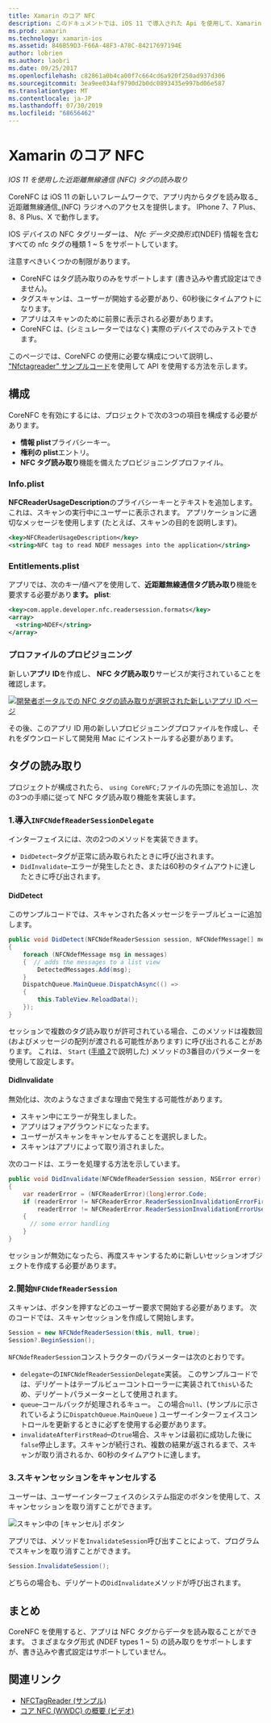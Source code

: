 ```yaml
---
title: Xamarin のコア NFC
description: このドキュメントでは、iOS 11 で導入された Api を使用して、Xamarin iOS の近距離無線通信タグを読み取る方法について説明します。
ms.prod: xamarin
ms.technology: xamarin-ios
ms.assetid: 846B59D3-F66A-48F3-A78C-84217697194E
author: lobrien
ms.author: laobri
ms.date: 09/25/2017
ms.openlocfilehash: c82861a0b4ca00f7c664cd6a920f250ad937d306
ms.sourcegitcommit: 3ea9ee034af9790d2b0dc0893435e997bd06e587
ms.translationtype: MT
ms.contentlocale: ja-JP
ms.lasthandoff: 07/30/2019
ms.locfileid: "68656462"
---
```

# <a name="core-nfc-in-xamarinios"></a>Xamarin のコア NFC

_IOS 11 を使用した近距離無線通信 (NFC) タグの読み取り_

CoreNFC は iOS 11 の新しいフレームワークで、アプリ内からタグを読み取る_近距離無線通信_(NFC) ラジオへのアクセスを提供します。 IPhone 7、7 Plus、8、8 Plus、X で動作します。

IOS デバイスの NFC タグリーダーは、 _Nfc データ交換形式_(NDEF) 情報を含むすべての nfc タグの種類 1 ~ 5 をサポートしています。

注意すべきいくつかの制限があります。

- CoreNFC はタグ読み取りのみをサポートします (書き込みや書式設定はできません)。
- タグスキャンは、ユーザーが開始する必要があり、60秒後にタイムアウトになります。
- アプリはスキャンのために前景に表示される必要があります。
- CoreNFC は、(シミュレーターではなく) 実際のデバイスでのみテストできます。

このページでは、CoreNFC の使用に必要な構成について説明し、 ["Nfctagreader" サンプルコード](https://docs.microsoft.com/samples/xamarin/ios-samples/ios11-nfctagreader)を使用して API を使用する方法を示します。

## <a name="configuration"></a>構成

CoreNFC を有効にするには、プロジェクトで次の3つの項目を構成する必要があります。

- **情報 plist**プライバシーキー。
- **権利の plist**エントリ。
- **NFC タグ読み取り**機能を備えたプロビジョニングプロファイル。

### <a name="infoplist"></a>Info.plist

**NFCReaderUsageDescription**のプライバシーキーとテキストを追加します。これは、スキャンの実行中にユーザーに表示されます。 アプリケーションに適切なメッセージを使用します (たとえば、スキャンの目的を説明します)。

```xml
<key>NFCReaderUsageDescription</key>
<string>NFC tag to read NDEF messages into the application</string>
```

### <a name="entitlementsplist"></a>Entitlements.plist

アプリでは、次のキー/値ペアを使用して、**近距離無線通信タグ読み取り**機能を要求する必要があり**ます。 plist**:

```xml
<key>com.apple.developer.nfc.readersession.formats</key>
<array>
  <string>NDEF</string>
</array>
```

### <a name="provisioning-profile"></a>プロファイルのプロビジョニング

新しい**アプリ ID**を作成し、 **NFC タグ読み取り**サービスが実行されていることを確認します。

[![開発者ポータルでの NFC タグの読み取りが選択された新しいアプリ ID ページ](corenfc-images/app-services-nfc-sml.png)](corenfc-images/app-services-nfc.png#lightbox)

その後、このアプリ ID 用の新しいプロビジョニングプロファイルを作成し、それをダウンロードして開発用 Mac にインストールする必要があります。

## <a name="reading-a-tag"></a>タグの読み取り

プロジェクトが構成されたら、 `using CoreNFC;`ファイルの先頭にを追加し、次の3つの手順に従って NFC タグ読み取り機能を実装します。

### <a name="1-implement-infcndefreadersessiondelegate"></a>1.導入`INFCNdefReaderSessionDelegate`

インターフェイスには、次の2つのメソッドを実装できます。

- `DidDetect`–タグが正常に読み取られたときに呼び出されます。
- `DidInvalidate`–エラーが発生したとき、または60秒のタイムアウトに達したときに呼び出されます。

#### <a name="diddetect"></a>DidDetect

このサンプルコードでは、スキャンされた各メッセージをテーブルビューに追加します。

```csharp
public void DidDetect(NFCNdefReaderSession session, NFCNdefMessage[] messages)
{
    foreach (NFCNdefMessage msg in messages)
    {  // adds the messages to a list view
        DetectedMessages.Add(msg);
    }
    DispatchQueue.MainQueue.DispatchAsync(() =>
    {
        this.TableView.ReloadData();
    });
}
```

セッションで複数のタグ読み取りが許可されている場合、このメソッドは複数回 (およびメッセージの配列が渡される可能性があります) に呼び出されることがあります。 これは、 `Start` ([手順 2](#step2)で説明した) メソッドの3番目のパラメーターを使用して設定します。

#### <a name="didinvalidate"></a>DidInvalidate

無効化は、次のようなさまざまな理由で発生する可能性があります。

- スキャン中にエラーが発生しました。
- アプリはフォアグラウンドになったます。
- ユーザーがスキャンをキャンセルすることを選択しました。
- スキャンはアプリによって取り消されました。

次のコードは、エラーを処理する方法を示しています。

```csharp
public void DidInvalidate(NFCNdefReaderSession session, NSError error)
{
    var readerError = (NFCReaderError)(long)error.Code;
    if (readerError != NFCReaderError.ReaderSessionInvalidationErrorFirstNDEFTagRead &&
        readerError != NFCReaderError.ReaderSessionInvalidationErrorUserCanceled)
    {
      // some error handling
    }
}
```

セッションが無効になったら、再度スキャンするために新しいセッションオブジェクトを作成する必要があります。

<a name="step2" />

### <a name="2-start-an-nfcndefreadersession"></a>2.開始`NFCNdefReaderSession`

スキャンは、ボタンを押すなどのユーザー要求で開始する必要があります。
次のコードでは、スキャンセッションを作成して開始します。

```csharp
Session = new NFCNdefReaderSession(this, null, true);
Session?.BeginSession();
```

`NFCNdefReaderSession`コンストラクターのパラメーターは次のとおりです。

- `delegate`–の`INFCNdefReaderSessionDelegate`実装。 このサンプルコードでは、デリゲートはテーブルビューコントローラーに実装されて`this`いるため、デリゲートパラメーターとして使用されます。
- `queue`–コールバックが処理されるキュー。 この場合`null`、(サンプルに示されているように`DispatchQueue.MainQueue` ) ユーザーインターフェイスコントロールを更新するときに必ずを使用する必要があります。
- `invalidateAfterFirstRead`–の`true`場合、スキャンは最初に成功した後に`false`停止します。スキャンが続行され、複数の結果が返されるまで、スキャンが取り消されるか、60秒のタイムアウトに達します。


### <a name="3-cancel-the-scanning-session"></a>3.スキャンセッションをキャンセルする

ユーザーは、ユーザーインターフェイスのシステム指定のボタンを使用して、スキャンセッションを取り消すことができます。

![スキャン中の [キャンセル] ボタン](corenfc-images/scan-cancel-sml.png)

アプリでは、メソッドを`InvalidateSession`呼び出すことによって、プログラムでスキャンを取り消すことができます。

```csharp
Session.InvalidateSession();
```

どちらの場合も、デリゲートの`DidInvalidate`メソッドが呼び出されます。

## <a name="summary"></a>まとめ

CoreNFC を使用すると、アプリは NFC タグからデータを読み取ることができます。 さまざまなタグ形式 (NDEF types 1 ~ 5) の読み取りをサポートしますが、書き込みや書式設定はサポートしていません。


## <a name="related-links"></a>関連リンク

- [NFCTagReader (サンプル)](https://docs.microsoft.com/samples/xamarin/ios-samples/ios11-nfctagreader)
- [コア NFC (WWDC) の概要 (ビデオ)](https://developer.apple.com/videos/play/wwdc2017/718/)
